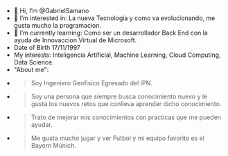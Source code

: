 - 👋 Hi, I’m @GabrielSamano
- 👀 I’m interested in: La nueva Tecnologia y como va evolucionando, me gusta mucho la programacion. 
- 🌱 I’m currently learning: Como ser un desarrollador Back End con la ayuda de Innovaccion Virtual de Microsoft. 
- Date of Birth 17/11/1997
- My interests: Inteligencia Artificial, Machine Learning, Cloud Computing, Data Science.
- "About me":
- >Soy Ingeniero Geofisico Egresado del IPN.
- >Soy una persona que siempre busca conocimiento nuevo y le gusta los nuevos retos que conlleva aprender dicho conocimiento.
- >Trato de mejorar mis conocimientos con practicas que me pueden ayudar.
- >Me gusta mucho jugar y ver Futbol y mi equipo favorito es el Bayern Múnich.


<!---
GabrielSamano/GabrielSamano is a ✨ special ✨ repository because its `README.md` (this file) appears on your GitHub profile.
You can click the Preview link to take a look at your changes.
--->
